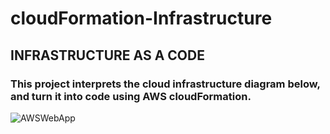 # cloudFormation-Infrastructure
## INFRASTRUCTURE AS A CODE
### This project interprets the cloud infrastructure diagram below, and turn it into code using AWS cloudFormation.
![AWSWebApp](https://user-images.githubusercontent.com/107188714/173178236-1641baa1-f80e-462e-8448-3c1d1067ad2d.jpeg)

